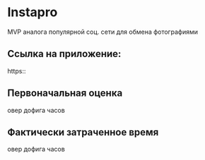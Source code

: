 # Instapro

MVP аналога популярной соц. сети для обмена фотографиями

## Ссылка на приложение:

https::

## Первоначальная оценка

овер дофига часов

## Фактически затраченное время

овер дофига часов
